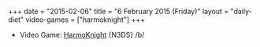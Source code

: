 +++
date = "2015-02-06"
title = "6 February 2015 (Friday)"
layout = "daily-diet"
video-games = ["harmoknight"]
+++


* Video Game: [HarmoKnight](/video-games/harmoknight) {N3DS} /b/